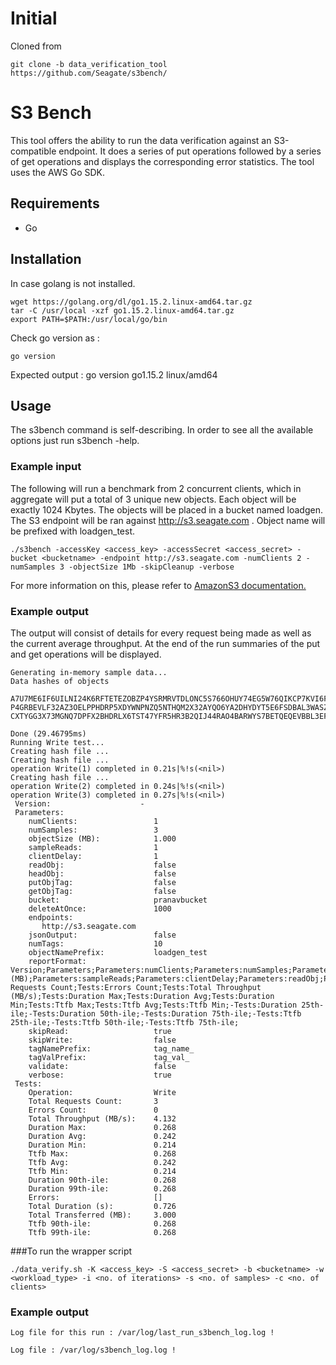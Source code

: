 # Initial
Cloned from
```
git clone -b data_verification_tool https://github.com/Seagate/s3bench/
```

# S3 Bench
This tool offers the ability to run the data verification against
an S3-compatible endpoint. It does a series of put operations followed by a
series of get operations and displays the corresponding error statistics. The tool
uses the AWS Go SDK.

## Requirements
* Go

## Installation
In case golang is not installed.

```
wget https://golang.org/dl/go1.15.2.linux-amd64.tar.gz
tar -C /usr/local -xzf go1.15.2.linux-amd64.tar.gz
export PATH=$PATH:/usr/local/go/bin
```
Check go version as : 
```
go version
```
Expected output : go version go1.15.2 linux/amd64

## Usage
The s3bench command is self-describing. In order to see all the available options
just run s3bench -help.

### Example input
The following will run a benchmark from 2 concurrent clients, which in
aggregate will put a total of 3 unique new objects. Each object will be
exactly 1024 Kbytes. The objects will be placed in a bucket named loadgen.
The S3 endpoint will be ran against http://s3.seagate.com . Object name will be prefixed with loadgen_test.

```
./s3bench -accessKey <access_key> -accessSecret <access_secret> -bucket <bucketname> -endpoint http://s3.seagate.com -numClients 2 -numSamples 3 -objectSize 1Mb -skipCleanup -verbose
```

For more information on this, please refer to [AmazonS3 documentation.](https://aws.amazon.com/documentation/s3/)



### Example output
The output will consist of details for every request being made as well as the
current average throughput. At the end of the run summaries of the put and get
operations will be displayed.

```
Generating in-memory sample data...
Data hashes of objects

A7U7ME6IF6UILNI24K6RFTETEZOBZP4YSRMRVTDLONC5S766OHUY74EG5W76QIKCP7KVI6FND2PNQ3TFS25W634AL436ZC2G4ZGVL6Q
P4GRBEVLF32AZ3OELPPHDRP5XDYWNPNZQ5NTHQM2X32AYQO6YA2DHYDYT5E6FSDBAL3WASZJQ77GS2LXB7U5R6PAZ6MQT5GZMEYFNII
CXTYGG3X73MGNQ7DPFX2BHDRLX6TST47YFR5HR3B2QIJ44RAO4BARWYS7BETQEQEVBBL3EFLJVLBX6R2N6WSKHDXZHCKK4SVBBMKT6I

Done (29.46795ms)
Running Write test...
Creating hash file ...
Creating hash file ...
operation Write(1) completed in 0.21s|%!s(<nil>)
Creating hash file ...
operation Write(2) completed in 0.24s|%!s(<nil>)
operation Write(3) completed in 0.27s|%!s(<nil>)
 Version:                    -
 Parameters:
    numClients:                 1
    numSamples:                 3
    objectSize (MB):            1.000
    sampleReads:                1
    clientDelay:                1
    readObj:                    false
    headObj:                    false
    putObjTag:                  false
    getObjTag:                  false
    bucket:                     pranavbucket
    deleteAtOnce:               1000
    endpoints:
       http://s3.seagate.com
    jsonOutput:                 false
    numTags:                    10
    objectNamePrefix:           loadgen_test
    reportFormat:               Version;Parameters;Parameters:numClients;Parameters:numSamples;Parameters:objectSize (MB);Parameters:sampleReads;Parameters:clientDelay;Parameters:readObj;Parameters:headObj;Parameters:putObjTag;Parameters:getObjTag;Tests:Operation;Tests:Total Requests Count;Tests:Errors Count;Tests:Total Throughput (MB/s);Tests:Duration Max;Tests:Duration Avg;Tests:Duration Min;Tests:Ttfb Max;Tests:Ttfb Avg;Tests:Ttfb Min;-Tests:Duration 25th-ile;-Tests:Duration 50th-ile;-Tests:Duration 75th-ile;-Tests:Ttfb 25th-ile;-Tests:Ttfb 50th-ile;-Tests:Ttfb 75th-ile;
    skipRead:                   true
    skipWrite:                  false
    tagNamePrefix:              tag_name_
    tagValPrefix:               tag_val_
    validate:                   false
    verbose:                    true
 Tests:
    Operation:                  Write
    Total Requests Count:       3
    Errors Count:               0
    Total Throughput (MB/s):    4.132
    Duration Max:               0.268
    Duration Avg:               0.242
    Duration Min:               0.214
    Ttfb Max:                   0.268
    Ttfb Avg:                   0.242
    Ttfb Min:                   0.214
    Duration 90th-ile:          0.268
    Duration 99th-ile:          0.268
    Errors:                     []
    Total Duration (s):         0.726
    Total Transferred (MB):     3.000
    Ttfb 90th-ile:              0.268
    Ttfb 99th-ile:              0.268

```
###To run the wrapper script

```
./data_verify.sh -K <access_key> -S <access_secret> -b <bucketname> -w <workload_type> -i <no. of iterations> -s <no. of samples> -c <no. of clients>
```

### Example output

```
Log file for this run : /var/log/last_run_s3bench_log.log !

Log file : /var/log/s3bench_log.log !

```
